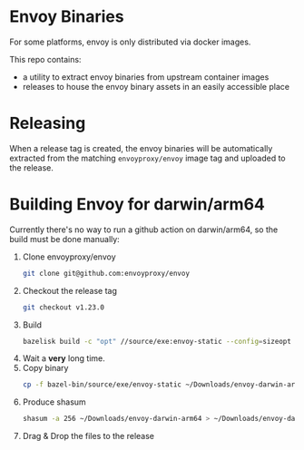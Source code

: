 # Envoy Binaries

For some platforms, envoy is only distributed via docker images.

This repo contains:

- a utility to extract envoy binaries from upstream container images
- releases to house the envoy binary assets in an easily accessible place

# Releasing

When a release tag is created, the envoy binaries will be automatically extracted from the matching `envoyproxy/envoy` image tag and uploaded to the release.

# Building Envoy for darwin/arm64

Currently there's no way to run a github action on darwin/arm64, so the build must be done manually:

1. Clone envoyproxy/envoy
   ```bash
   git clone git@github.com:envoyproxy/envoy
   ```
1. Checkout the release tag
   ```bash
   git checkout v1.23.0
   ```
1. Build
   ```bash
   bazelisk build -c "opt" //source/exe:envoy-static --config=sizeopt
   ```
1. Wait a **very** long time.
1. Copy binary
   ```bash
   cp -f bazel-bin/source/exe/envoy-static ~/Downloads/envoy-darwin-arm64
   ```
1. Produce shasum
   ```bash
   shasum -a 256 ~/Downloads/envoy-darwin-arm64 > ~/Downloads/envoy-darwin-arm64.sha256
   ```
1. Drag & Drop the files to the release
